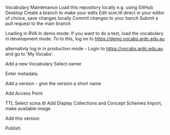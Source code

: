 Vocabulary Maintenance
Load this repository locally e.g. using GitHub Desktop Create a branch to make your edits Edit scm.ttl direct in your editor of choice, save changes locally Commit changes to your banch Submit a pull request to the main branch

Loading in RVA
In demo mode: If you want to do a test, load the vocabulary in development mode. To to this, log on to https://demo.vocabs.ardc.edu.au

alternativly log in in production mode - Login to https://vocabs.ardc.edu.au and go to 'My Vocabs'.

Add a new Vocabulary
Select owner

Enter metadata.

Add a version - give the version a short name

Add Access Point

TTL
Select scma.ttl
Add
Display Collections and Concept Schemes
Import, make available
image

Add this version

Publish

